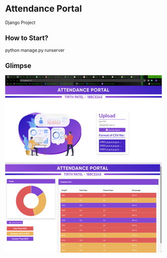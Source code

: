 # Attendance Portal
Django Project

## How to Start?
python manage.py runserver

## Glimpse

![](Attendance_Portal/Screenshot%20(310).png)
![](Attendance_Portal/Screenshot%20(309).png)
